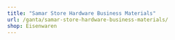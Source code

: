 ```yaml
---
title: "Samar Store Hardware Business Materials"
url: /ganta/samar-store-hardware-business-materials/
shop: Eisenwaren
---
```

